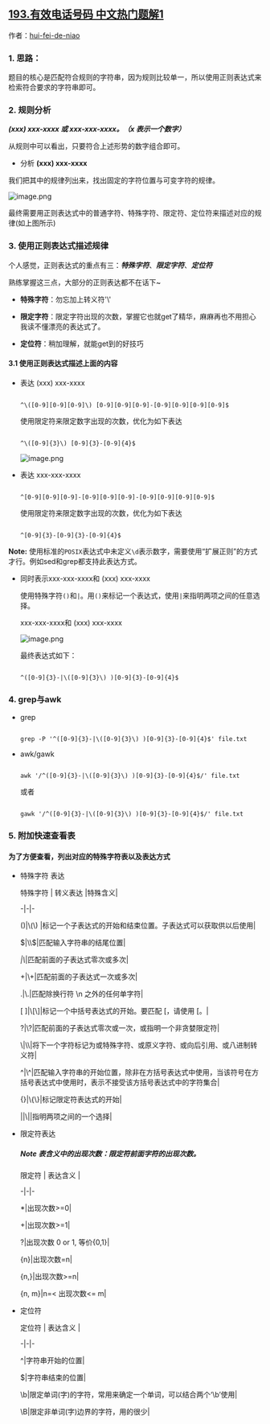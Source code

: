 ## [193.有效电话号码 中文热门题解1](https://leetcode.cn/problems/valid-phone-numbers/solutions/100000/zheng-ze-biao-da-shi-zhong-xian-ding-fu-yu-ding-we)

作者：[hui-fei-de-niao](https://leetcode.cn/u/hui-fei-de-niao)
### 1. 思路：
题目的核心是匹配符合规则的字符串，因为规则比较单一，所以使用正则表达式来检索符合要求的字符串即可。


### 2. 规则分析

***(xxx) xxx-xxxx 或 xxx-xxx-xxxx。（x 表示一个数字）***

从规则中可以看出，只要符合上述形势的数字组合即可。

* 分析 **(xxx) xxx-xxxx**

我们把其中的规律列出来，找出固定的字符位置与可变字符的规律。

![image.png](https://pic.leetcode-cn.com/94e28bb2dbe4b71358356b1e312b19bb76f9e088ea2889aaedb13a3e00ee4da1-image.png)

最终需要用正则表达式中的普通字符、特殊字符、限定符、定位符来描述对应的规律(如上图所示)

### 3. 使用正则表达式描述规律

个人感觉，正则表达式的重点有三：***特殊字符***、***限定字符***、***定位符***
熟练掌握这三点，大部分的正则表达都不在话下~ 

* **特殊字符**：勿忘加上转义符'\\'
* **限定字符**：限定字符出现的次数，掌握它也就get了精华，麻麻再也不用担心我读不懂漂亮的表达式了。
* **定位符**：稍加理解，就能get到的好技巧

#### 3.1 使用正则表达式描述上面的内容

* 表达 (xxx) xxx-xxxx

    ```
    ^\([0-9][0-9][0-9]\) [0-9][0-9][0-9]-[0-9][0-9][0-9][0-9]$
    ```
    使用限定符来限定数字出现的次数，优化为如下表达
    ```
    ^\([0-9]{3}\) [0-9]{3}-[0-9]{4}$
    ```

    ![image.png](https://pic.leetcode-cn.com/4e3e775af3ff7a49979ea6dd4bc31873c69b869adbf74237166bd8249804f754-image.png)


* 表达 xxx-xxx-xxxx

    ```
    ^[0-9][0-9][0-9]-[0-9][0-9][0-9]-[0-9][0-9][0-9][0-9]$
    ```
    使用限定符来限定数字出现的次数，优化为如下表达
    ```
    ^[0-9]{3}-[0-9]{3}-[0-9]{4}$
    ```
**Note:** 使用标准的`POSIX`表达式中未定义`\d`表示数字，需要使用“扩展正则”的方式才行。例如sed和grep都支持此表达方式。

* 同时表示xxx-xxx-xxxx和 (xxx) xxx-xxxx

    使用特殊字符`()`和`|`。用`()`来标记一个表达式，使用`|`来指明两项之间的任意选择。

    xxx-xxx-xxxx和 (xxx) xxx-xxxx 

    ![image.png](https://pic.leetcode-cn.com/db901c250f84eeaab05ed2ccbd9bcd89775f11a3bb88353a25ebb6c1cace6df5-image.png)

    最终表达式如下：

    ```
    ^([0-9]{3}-|\([0-9]{3}\) )[0-9]{3}-[0-9]{4}$
    ```

### 4. grep与awk

* grep

    ```
    grep -P '^([0-9]{3}-|\([0-9]{3}\) )[0-9]{3}-[0-9]{4}$' file.txt
    ```

* awk/gawk

    ```
    awk '/^([0-9]{3}-|\([0-9]{3}\) )[0-9]{3}-[0-9]{4}$/' file.txt
    ```
    或者
    ```
    gawk '/^([0-9]{3}-|\([0-9]{3}\) )[0-9]{3}-[0-9]{4}$/' file.txt
    ```

### 5. 附加快速查看表

#### 为了方便查看，列出对应的特殊字符表以及表达方式


* 特殊字符 表达

    特殊字符 | 转义表达 |特殊含义|
    -|-|-
    ()|\\(\\) |标记一个子表达式的开始和结束位置。子表达式可以获取供以后使用|
    $|\\$|匹配输入字符串的结尾位置|
    *|\\*|匹配前面的子表达式零次或多次|
    +|\\+|匹配前面的子表达式一次或多次|
    .|\\.|匹配除换行符 \n 之外的任何单字符|
    [ ]|\\[\\]|标记一个中括号表达式的开始。要匹配 [，请使用 \[。|
    ?|\\?|匹配前面的子表达式零次或一次，或指明一个非贪婪限定符|
    \\|\\\\|将下一个字符标记为或特殊字符、或原义字符、或向后引用、或八进制转义符|
    ^|\\^|匹配输入字符串的开始位置，除非在方括号表达式中使用，当该符号在方括号表达式中使用时，表示不接受该方括号表达式中的字符集合|
    {}|\\{\\}|标记限定符表达式的开始|
    \||\\\||指明两项之间的一个选择|

* 限定符表达

    ##### *Note*  表含义中的出现次数：限定符前面字符的出现次数。

    限定符 | 表达含义 |    
    -|-|-
    *|出现次数>=0|
    +|出现次数>=1|
    ?|出现次数 0 or 1, 等价{0,1}|
    {n}|出现次数=n|
    {n,}|出现次数>=n|
    {n, m}|n=< 出现次数<= m| 

* 定位符

    定位符 | 表达含义 |    
    -|-|-
    ^|字符串开始的位置|
    $|字符串结束的位置|
    \b|限定单词(字)的字符，常用来确定一个单词，可以结合两个‘\\b’使用|
    \B|限定非单词(字)边界的字符，用的很少|

